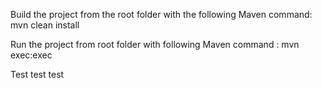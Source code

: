 Build the project from the root folder with the following Maven command:
mvn clean install

Run the project from root folder with following Maven command :
mvn exec:exec

Test test test